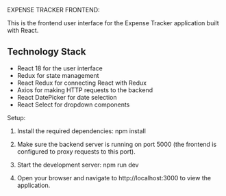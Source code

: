 EXPENSE TRACKER FRONTEND:

This is the frontend user interface for the Expense Tracker application built with React.

## Technology Stack

- React 18 for the user interface
- Redux for state management
- React Redux for connecting React with Redux
- Axios for making HTTP requests to the backend
- React DatePicker for date selection
- React Select for dropdown components

Setup:

1. Install the required dependencies:  npm install

2. Make sure the backend server is running on port 5000 (the frontend is configured to proxy requests to this port).

3. Start the development server:   npm run dev

4. Open your browser and navigate to http://localhost:3000 to view the application.

